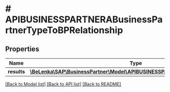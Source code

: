 # # APIBUSINESSPARTNERABusinessPartnerTypeToBPRelationship

## Properties

Name | Type | Description | Notes
------------ | ------------- | ------------- | -------------
**results** | [**\BeLenka\SAP\BusinessPartner\Model\APIBUSINESSPARTNERABPRelationshipType[]**](APIBUSINESSPARTNERABPRelationshipType.md) |  | [optional]

[[Back to Model list]](../../README.md#models) [[Back to API list]](../../README.md#endpoints) [[Back to README]](../../README.md)
